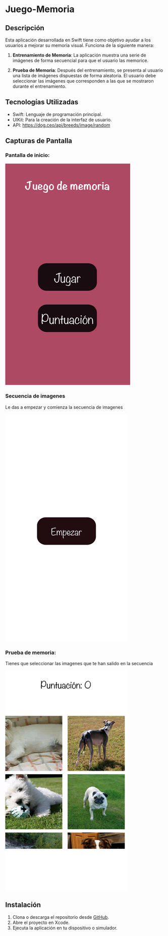 # Juego-Memoria

## Descripción

Esta aplicación desarrollada en Swift tiene como objetivo ayudar a los usuarios a mejorar su memoria visual. Funciona de la siguiente manera:

1. **Entrenamiento de Memoria**: La aplicación muestra una serie de imágenes de forma secuencial para que el usuario las memorice.
   
3. **Prueba de Memoria**: Después del entrenamiento, se presenta al usuario una lista de imágenes dispuestas de forma aleatoria. El usuario debe seleccionar las imágenes que corresponden a las que se mostraron durante el entrenamiento.

## Tecnologías Utilizadas

- Swift: Lenguaje de programación principal.
- UIKit: Para la creación de la interfaz de usuario.
- API: https://dog.ceo/api/breeds/image/random

## Capturas de Pantalla

### Pantalla de inicio:

![Captura de Pantalla 1](PantallaInicio.png)

### Secuencia de imagenes
Le das a empezar y comienza la secuencia de imagenes

![Captura de Pantalla 2](SecuenciaImagenes.png)

### Prueba de memoria:
Tienes que seleccionar las imagenes que te han salido en la secuencia

![Captura de Pantalla 3](PantallaPruebaMemoria.png)

## Instalación
1. Clona o descarga el repositorio desde [GitHub](https://github.com/manulis/Juego-Memoria).
2. Abre el proyecto en Xcode.
3. Ejecuta la aplicación en tu dispositivo o simulador.




